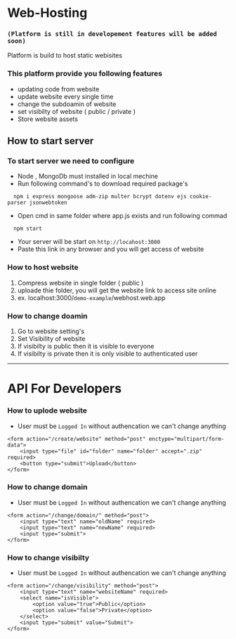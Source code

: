 # Web-Hosting 
### ```(Platform is still in developement features will be added soon)```
Platform is build to host static webisites 
### This platform provide you following features
* updating code from website
* update website every single time 
* change the subdoamin of website
* set visibilty of website ( public / private )
* Store website assets
## **How to start server**
### To start server we need to configure
* Node , MongoDb must installed in local mechine
* Run following command's to download required package's
```
  npm i express mongoose adm-zip multer bcrypt dotenv ejs cookie-parser jsonwebtoken
  ```
* Open cmd in same folder where app.js exists and run following commad
```
  npm start
```
* Your server will be start on ``` http://locahost:3000 ```
* Paste this link in any browser and you will get access of website 
### How to host website
1. Compress website in single folder ( public ) 
2. uploade thie folder, you will get the website link to access site online 
3. ex. localhost:3000/```demo-example```/webhost.web.app
### How to change doamin
1. Go to website setting's
2. Set Visibility of website
3. If visibilty is public then it is visible to everyone
4. If visibilty is private then it is only visible to authenticated user
***
# API For Developers 
### How to uplode website 
* User must be ``` Logged In ``` without authencation we can't change anything
```
<form action="/create/website" method="post" enctype="multipart/form-data">
    <input type="file" id="folder" name="folder" accept=".zip" required>
    <button type="submit">Upload</button>
</form>
```
### How to change domain
* User must be ``` Logged In ``` without authencation we can't change anything
```
<form action="/change/domain/" method="post">
    <input type="text" name="oldName" required>
    <input type="text" name="newName" required>
    <input type="submit">
</form>
```
### How to change visibilty 
* User must be ``` Logged In ``` without authencation we can't change anything
```
<form action="/change/visibility" method="post">
    <input type="text" name="websiteName" required>
    <select name="isVisible">
        <option value="true">Public</option>
        <option value="false">Private</option>
    </select>
    <input type="submit" value="Submit">
</form>
```
